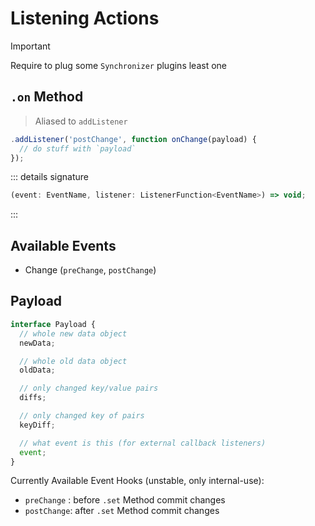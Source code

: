 # Listening Actions

> [!IMPORTANT]
> Require to plug some `Synchronizer` plugins least one

## `.on` Method

> Aliased to `addListener`

```typescript
.addListener('postChange', function onChange(payload) {
  // do stuff with `payload`
});
```

::: details signature

```typescript
(event: EventName, listener: ListenerFunction<EventName>) => void;
```

:::

## Available Events

- Change (`preChange`, `postChange`)

## Payload

```typescript
interface Payload {
  // whole new data object
  newData;

  // whole old data object
  oldData;

  // only changed key/value pairs
  diffs;

  // only changed key of pairs
  keyDiff;

  // what event is this (for external callback listeners)
  event;
}
```

Currently Available Event Hooks (unstable, only internal-use):

- `preChange` : before `.set` Method commit changes
- `postChange`: after `.set` Method commit changes

